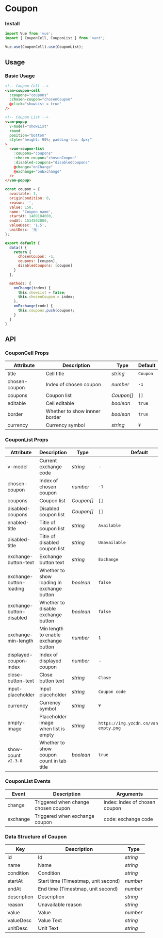 # Coupon

### Install

``` javascript
import Vue from 'vue';
import { CouponCell, CouponList } from 'vant';

Vue.use(CouponCell).use(CouponList);
```

## Usage

### Basic Usage

```html
<!-- Coupon Cell -->
<van-coupon-cell
  :coupons="coupons"
  :chosen-coupon="chosenCoupon"
  @click="showList = true"
/>

<!-- Coupon List -->
<van-popup
  v-model="showList"
  round
  position="bottom"
  style="height: 90%; padding-top: 4px;"
>
  <van-coupon-list
    :coupons="coupons"
    :chosen-coupon="chosenCoupon"
    :disabled-coupons="disabledCoupons"
    @change="onChange"
    @exchange="onExchange"
  />
</van-popup>
```

```javascript
const coupon = {
  available: 1,
  originCondition: 0,
  reason: '',
  value: 150,
  name: 'Coupon name',
  startAt: 1489104000,
  endAt: 1514592000,
  valueDesc: '1.5',
  unitDesc: '元'
};

export default {
  data() {
    return {
      chosenCoupon: -1,
      coupons: [coupon],
      disabledCoupons: [coupon]
    }
  },

  methods: {
    onChange(index) {
      this.showList = false;
      this.chosenCoupon = index;
    },
    onExchange(code) {
      this.coupons.push(coupon);
    }
  }
}
```

## API

### CouponCell Props

| Attribute | Description | Type | Default |
|------|------|------|------|
| title | Cell title | *string* | `Coupon` |
| chosen-coupon | Index of chosen coupon | *number* | `-1` |
| coupons | Coupon list | *Coupon[]* | `[]` |
| editable | Cell editable | *boolean* | `true` |
| border | Whether to show innner border | *boolean* | `true` |
| currency | Currency symbol |  *string* | `¥` |

### CouponList Props

| Attribute | Description | Type | Default |
|------|------|------|------|
| v-model | Current exchange code | *string* | - |
| chosen-coupon | Index of chosen coupon | *number* | `-1` |
| coupons | Coupon list | *Coupon[]* | `[]` |
| disabled-coupons | Disabled coupon list | *Coupon[]* | `[]` |
| enabled-title | Title of coupon list | *string* | `Available` | - |
| disabled-title | Title of disabled coupon list | *string* | `Unavailable` | - |
| exchange-button-text | Exchange button text | *string* | `Exchange` |
| exchange-button-loading | Whether to show loading in exchange button | *boolean* | `false` |
| exchange-button-disabled | Whether to disable exchange button | *boolean* | `false` |
| exchange-min-length | Min length to enable exchange button | *number* | `1` |
| displayed-coupon-index | Index of displayed coupon | *number* | - |
| close-button-text | Close button text | *string* | `Close` |
| input-placeholder | Input placeholder | *string* | `Coupon code` |
| currency | Currency symbol |  *string* | `¥` |
| empty-image | Placeholder image when list is empty | *string* | `https://img.yzcdn.cn/vant/coupon-empty.png` |
| show-count `v2.3.0` | Whether to show coupon count in tab title | *boolean* | `true` |

### CouponList Events

| Event | Description | Arguments |
|------|------|------|
| change | Triggered when change chosen coupon | index: index of chosen coupon |
| exchange | Triggered when exchange coupon | code: exchange code |

### Data Structure of Coupon

| Key | Description | Type |
|------|------|------|
| id | Id | *string* |
| name | Name | *string* |
| condition | Condition | *string* |
| startAt | Start time (Timestmap, unit second) | *number* |
| endAt | End time (Timestmap, unit second) | *number* |
| description | Description | *string* |
| reason | Unavailable reason | *string* |
| value | Value | *number* |
| valueDesc | Value Text | *string* |
| unitDesc | Unit Text | *string* |
